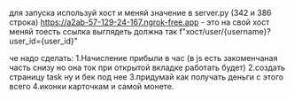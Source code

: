 для запуска используй хост и меняй значение в server.py (342 и 386 строка)
	https://a2ab-57-129-24-167.ngrok-free.app - это на свой хост меняй тоесть ссылка выглядеть должна так f"хост/user/{username}?user_id={user_id}"

че надо сделать:
1.Начисление прибыли в час (в js есть закоменчаная часть снизу но она ток при открытой вкладке работать будет)
2.создать страницу task ну и бек под нее
3.придумай как получать деньги с этого всего
4.иконки карточкам и самой монете.
